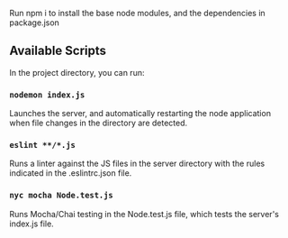 Run npm i to install the base node modules, and the dependencies in package.json

## Available Scripts

In the project directory, you can run:

### `nodemon index.js`
Launches the server, and automatically restarting the node application when file changes in the directory are detected.

### `eslint **/*.js`
Runs a linter against the JS files in the server directory with the rules indicated in the .eslintrc.json file.

### `nyc mocha Node.test.js`
Runs Mocha/Chai testing in the Node.test.js file, which tests the server's index.js file.